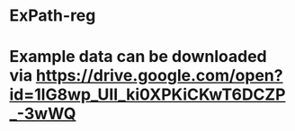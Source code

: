 # ExPath-reg
# Example data can be downloaded via https://drive.google.com/open?id=1lG8wp_UIl_ki0XPKiCKwT6DCZP_-3wWQ
